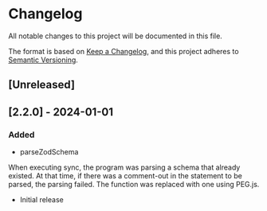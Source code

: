 # Changelog

All notable changes to this project will be documented in this file.

The format is based on [Keep a Changelog](https://keepachangelog.com/en/1.0.0/), and this project adheres to [Semantic Versioning](https://semver.org/spec/v2.0.0.html).

## [Unreleased]

## [2.2.0] - 2024-01-01

### Added

- parseZodSchema

When executing sync, the program was parsing a schema that already existed. At that time, if there was a comment-out in the statement to be parsed, the parsing failed. The function was replaced with one using PEG.js.

- Initial release

